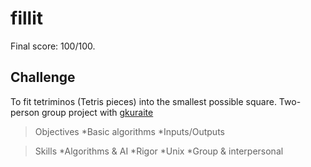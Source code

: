 # fillit

Final score: 100/100.

## Challenge

To fit tetriminos (Tetris pieces) into the smallest possible square.
Two-person group project with [gkuraite](https://github.com/gkuraite)


> Objectives
*Basic algorithms 
*Inputs/Outputs 


> Skills
*Algorithms & AI 
*Rigor 
*Unix 
*Group & interpersonal 
